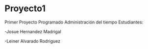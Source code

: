 # Proyecto1
Primer Proyecto Programado Administración del tiempo
Estudiantes:

-Josue Hernandez Madrigal

-Leiner Alvarado Rodriguez 
